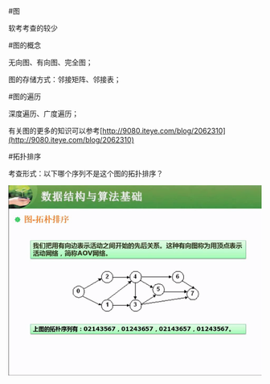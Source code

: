 #图

软考考查的较少

#图的概念

无向图、有向图、完全图；

图的存储方式：邻接矩阵、邻接表；

#图的遍历

深度遍历、广度遍历；

有关图的更多的知识可以参考[http://9080.iteye.com/blog/2062310](http://9080.iteye.com/blog/2062310)

#拓扑排序

考查形式：以下哪个序列不是这个图的拓扑排序？

![](/imgs/1.7.8-4拓扑排序.png)